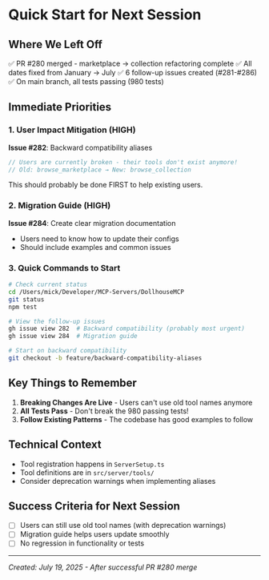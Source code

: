 # Quick Start for Next Session

## Where We Left Off
✅ PR #280 merged - marketplace → collection refactoring complete
✅ All dates fixed from January → July
✅ 6 follow-up issues created (#281-#286)
✅ On main branch, all tests passing (980 tests)

## Immediate Priorities

### 1. User Impact Mitigation (HIGH)
**Issue #282**: Backward compatibility aliases
```typescript
// Users are currently broken - their tools don't exist anymore!
// Old: browse_marketplace → New: browse_collection
```
This should probably be done FIRST to help existing users.

### 2. Migration Guide (HIGH)
**Issue #284**: Create clear migration documentation
- Users need to know how to update their configs
- Should include examples and common issues

### 3. Quick Commands to Start
```bash
# Check current status
cd /Users/mick/Developer/MCP-Servers/DollhouseMCP
git status
npm test

# View the follow-up issues
gh issue view 282  # Backward compatibility (probably most urgent)
gh issue view 284  # Migration guide

# Start on backward compatibility
git checkout -b feature/backward-compatibility-aliases
```

## Key Things to Remember
1. **Breaking Changes Are Live** - Users can't use old tool names anymore
2. **All Tests Pass** - Don't break the 980 passing tests!
3. **Follow Existing Patterns** - The codebase has good examples to follow

## Technical Context
- Tool registration happens in `ServerSetup.ts`
- Tool definitions are in `src/server/tools/`
- Consider deprecation warnings when implementing aliases

## Success Criteria for Next Session
- [ ] Users can still use old tool names (with deprecation warnings)
- [ ] Migration guide helps users update smoothly
- [ ] No regression in functionality or tests

---
*Created: July 19, 2025 - After successful PR #280 merge*
